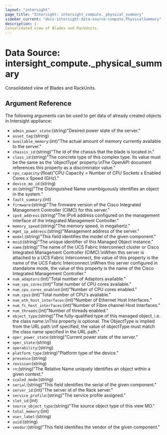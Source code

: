 ```yaml
---
layout: "intersight"
page_title: "Intersight: intersight_compute._physical_summary"
sidebar_current: "docs-intersight-data-source-compute.PhysicalSummary"
description: |-
Consolidated view of Blades and RackUnits.
---
```


# Data Source: intersight_compute._physical_summary
Consolidated view of Blades and RackUnits.
## Argument Reference
The following arguments can be used to get data of already created objects in Intersight appliance:
* `admin_power_state`:(string)"Desired power state of the server."
* `asset_tag`:(string)
* `available_memory`:(int)"The actual amount of memory currently available to the server."
* `chassis_id`:(string)"The id of the chassis that the blade is located in."
* `class_id`:(string)"The concrete type of this complex type. Its value must be the same as the 'objectType' property.\nThe OpenAPI document references this property as a discriminator value."
* `cpu_capacity`:(float)"CPU Capacity = Number of CPU Sockets x Enabled Cores x Speed (GHz)."
* `device_mo_id`:(string)
* `dn`:(string)"The Distinguished Name unambiguously identifies an object in the system."
* `fault_summary`:(int)
* `firmware`:(string)"The firmware version of the Cisco Integrated Management Controller (CIMC) for this server."
* `ipv4_address`:(string)"The IPv4 address configured on the management interface of the Integrated Management Controller."
* `memory_speed`:(string)"The memory speed, in megahertz."
* `mgmt_ip_address`:(string)"Management address of the server."
* `model`:(string)"This field identifies the model of the given component."
* `moid`:(string)"The unique identifier of this Managed Object instance."
* `name`:(string)"The name of the UCS Fabric Interconnect cluster or Cisco Integrated Management Controller (CIMC).\nWhen this server is attached to a UCS Fabric Interconnect, the value of this property is the name of the UCS Fabric Interconnect.\nWhen this server configured in standalone mode, the value of this property is the name of the Cisco Integrated Management Controller."
* `num_adaptors`:(int)"Total number of Adaptors available."
* `num_cpu_cores`:(int)"Total number of CPU cores available."
* `num_cpu_cores_enabled`:(int)"Number of CPU cores enabled."
* `num_cpus`:(int)"Total number of CPU's available."
* `num_eth_host_interfaces`:(int)"Number of Ethernet Host Interfaces."
* `num_fc_host_interfaces`:(int)"Number of Fibre channel Host Interfaces."
* `num_threads`:(int)"Number of threads enabled."
* `object_type`:(string)"The fully-qualified type of this managed object, i.e. the class name.\nThis property is optional. The ObjectType is implied from the URL path.\nIf specified, the value of objectType must match the class name specified in the URL path."
* `oper_power_state`:(string)"Current power state of the server."
* `oper_state`:(string)
* `operability`:(string)
* `platform_type`:(string)"Platform type of the device."
* `presence`:(string)
* `revision`:(string)
* `rn`:(string)"The Relative Name uniquely identifies an object within a given context."
* `scaled_mode`:(string)
* `serial`:(string)"This field identifies the serial of the given component."
* `server_id`:(int)"The server id of the Rack server."
* `service_profile`:(string)"The service profile assigned."
* `slot_id`:(int)
* `source_object_type`:(string)"The source object type of this view MO."
* `total_memory`:(int)
* `user_label`:(string)
* `uuid`:(string)
* `vendor`:(string)"This field identifies the vendor of the given component."
